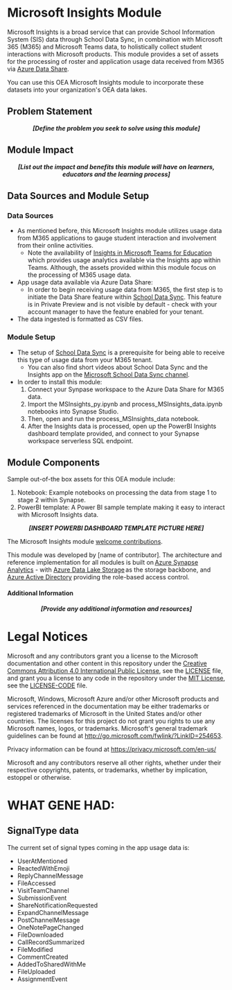 # Microsoft Insights Module
Microsoft Insights is a broad service that can provide School Information System (SIS) data through School Data Sync, in combination with Microsoft 365 (M365) and Microsoft Teams data, to holistically collect student interactions with Microsoft products. This module provides a set of assets for the processing of roster and application usage data received from M365 via [Azure Data Share](https://docs.microsoft.com/en-us/azure/data-share/overview#:~:text=%20Azure%20Data%20Share%20enables%20data%20providers%20to%3A,or%20allow%20them%20to%20automatically%20receive...%20See%20More.).

You can use this OEA Microsoft Insights module to incorporate these datasets into your organization's OEA data lakes.

## Problem Statement
 <p align="center">
  <strong><em>[Define the problem you seek to solve using this module]</em></strong>
 </p>
 
## Module Impact
 <p align="center">
  <strong><em>[List out the impact and benefits this module will have on learners, educators and the learning process]</em></strong>
 </p>

## Data Sources and Module Setup
### Data Sources

- As mentioned before, this Microsoft Insights module utilizes usage data from M365 applications to gauge student interaction and involvement from their online activities. 
     * Note the availability of [Insights in Microsoft Teams for Education](https://support.microsoft.com/en-us/office/insights-preview-in-microsoft-teams-for-education-leaders-8738d1b1-4e1c-49bd-9e8d-b5292474c347?ui=en-us&rs=en-us&ad=us) which provides usage analytics available via the Insights app within Teams. Although, the assets provided within this module focus on the processing of M365 usage data.
 - App usage data available via Azure Data Share:
     * In order to begin receiving usage data from M365, the first step is to initiate the Data Share feature within [School Data Sync](https://sds.microsoft.com/). This feature is in Private Preview and is not visible by default - check with your account manager to have the feature enabled for your tenant.
 - The data ingested is formatted as CSV files.

### Module Setup

 - The setup of [School Data Sync](https://sds.microsoft.com/) is a prerequisite for being able to receive this type of usage data from your M365 tenant.
    * You can also find short videos about School Data Sync and the Insights app on the [Microsoft School Data Sync channel](https://www.youtube.com/channel/UCA8ZOC7eTfzLlkcFW3imkHg/featured).
 - In order to install this module:
     1. Connect your Synpase workspace to the Azure Data Share for M365 data.
     2. Import the MSInsights_py.ipynb and process_MSInsights_data.ipynb notebooks into Synapse Studio.
     3. Then, open and run the process_MSInsights_data notebook.
     4. After the Insights data is processed, open up the PowerBI Insights dashboard template provided, and connect to your Synapse workspace serverless SQL endpoint.
 
## Module Components
Sample out-of-the box assets for this OEA module include: 
1. Notebook: Example notebooks on processing the data from stage 1 to stage 2 within Synapse. 
2. PowerBI template: A Power BI sample template making it easy to interact with Microsoft Insights data.
 <p align="center">
  <strong><em>[INSERT POWERBI DASHBOARD TEMPLATE PICTURE HERE]</em></strong>
 </p>

The Microsoft Insights module [welcome contributions](https://github.com/microsoft/OpenEduAnalytics/blob/main/CONTRIBUTING.md).

This module was developed by [name of contributor]. The architecture and reference implementation for all modules is built on [Azure Synapse Analytics](https://azure.microsoft.com/en-us/services/synapse-analytics/) - with [Azure Data Lake Storage](https://docs.microsoft.com/en-us/azure/storage/blobs/data-lake-storage-introduction) as the storage backbone,  and [Azure Active Directory](https://azure.microsoft.com/en-us/services/active-directory/) providing the role-based access control.

#### Additional Information
<p align="center">
  <strong><em>[Provide any additional information and resources]</em></strong>
 </p>

# Legal Notices
Microsoft and any contributors grant you a license to the Microsoft documentation and other content
in this repository under the [Creative Commons Attribution 4.0 International Public License](https://creativecommons.org/licenses/by/4.0/legalcode),
see the [LICENSE](LICENSE) file, and grant you a license to any code in the repository under the [MIT License](https://opensource.org/licenses/MIT), see the
[LICENSE-CODE](LICENSE-CODE) file.

Microsoft, Windows, Microsoft Azure and/or other Microsoft products and services referenced in the documentation
may be either trademarks or registered trademarks of Microsoft in the United States and/or other countries.
The licenses for this project do not grant you rights to use any Microsoft names, logos, or trademarks.
Microsoft's general trademark guidelines can be found at http://go.microsoft.com/fwlink/?LinkID=254653.

Privacy information can be found at https://privacy.microsoft.com/en-us/

Microsoft and any contributors reserve all other rights, whether under their respective copyrights, patents,
or trademarks, whether by implication, estoppel or otherwise.

# WHAT GENE HAD:

## SignalType data
The current set of signal types coming in the app usage data is:
* UserAtMentioned
* ReactedWithEmoji
* ReplyChannelMessage
* FileAccessed
* VisitTeamChannel
* SubmissionEvent
* ShareNotificationRequested
* ExpandChannelMessage
* PostChannelMessage
* OneNotePageChanged
* FileDownloaded
* CallRecordSummarized
* FileModified
* CommentCreated
* AddedToSharedWithMe
* FileUploaded
* AssignmentEvent

